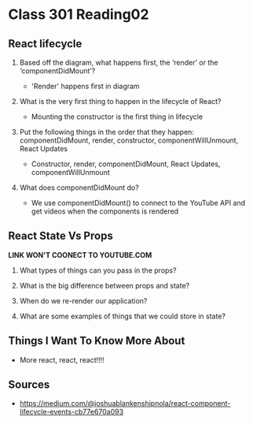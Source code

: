 # Class 301 Reading02

## React lifecycle

1. Based off the diagram, what happens first, the ‘render’ or the ‘componentDidMount’?
    - 'Render' happens first in diagram
2. What is the very first thing to happen in the lifecycle of React?
    - Mounting the constructor is the first thing in lifecycle

3. Put the following things in the order that they happen: componentDidMount, render, constructor, componentWillUnmount, React Updates
    - Constructor, render, componentDidMount, React Updates, componentWillUnmount

4. What does componentDidMount do?
    - We use componentDidMount() to connect to the YouTube API and get videos when the components is rendered

## React State Vs Props
**LINK WON'T COONECT TO YOUTUBE.COM**

1. What types of things can you pass in the props?

2. What is the big difference between props and state?

3. When do we re-render our application?

4. What are some examples of things that we could store in state?


## Things I Want To Know More About

- More react, react, react!!!!

## Sources

- https://medium.com/@joshuablankenshipnola/react-component-lifecycle-events-cb77e670a093